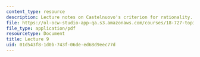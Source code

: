 ```yaml
---
content_type: resource
description: Lecture notes on Castelnuovo's criterion for rationality.
file: https://ol-ocw-studio-app-qa.s3.amazonaws.com/courses/18-727-topics-in-algebraic-geometry-algebraic-surfaces-spring-2008/01d543f81d0b743f06deed68d9eec77d_lect9.pdf
file_type: application/pdf
resourcetype: Document
title: Lecture 9
uid: 01d543f8-1d0b-743f-06de-ed68d9eec77d
---
```

